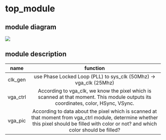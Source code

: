 # top_module

## module diagram

![](E:\IC_design\Verilog\FPGA_S6\vga_colorbar\doc\top_module.png)

## module description

|   name   |                           function                           |
| :------: | :----------------------------------------------------------: |
| clk_gen  | use Phase Locked Loop (PLL) to sys_clk (50Mhz) -> vga_clk (25Mhz) |
| vga_ctrl | According to vga_clk, we know the pixel which is scanned at that moment. This module outputs its coordinates, color, HSync, VSync. |
| vga_pic  | According to data about the pixel which is scanned at that moment from vga_ctrl module, determine whether this pixel should be filled with color or not? and which color should be filled? |

